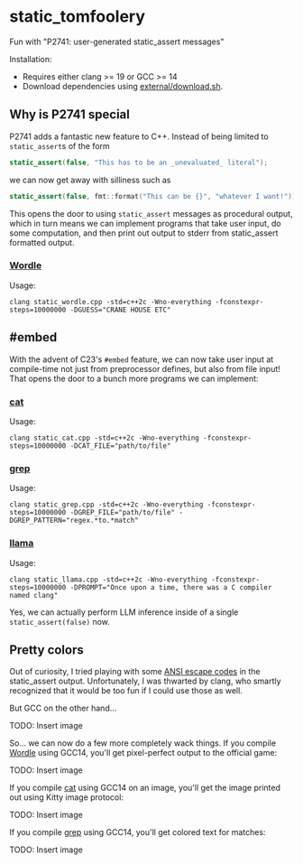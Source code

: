 # static_tomfoolery

Fun with "P2741: user-generated static_assert messages"

Installation:

- Requires either clang >= 19 or GCC >= 14
- Download dependencies using [external/download.sh](external/download.sh).

## Why is P2741 special

P2741 adds a fantastic new feature to C++. Instead of being limited to `static_assert`s of the form

```c++
static_assert(false, "This has to be an _unevaluated_ literal");
```

we can now get away with silliness such as

```c++
static_assert(false, fmt::format("This can be {}", "whatever I want!"));
```

This opens the door to using `static_assert` messages as procedural output, which in turn means we can implement programs that take user input, do some computation, and then print out output to stderr from static_assert formatted output.

### [Wordle](antics/static_wordle.cpp)

Usage:
```
clang static_wordle.cpp -std=c++2c -Wno-everything -fconstexpr-steps=10000000 -DGUESS="CRANE HOUSE ETC"
```

## #embed

With the advent of C23's `#embed` feature, we can now take user input at compile-time not just from preprocessor defines, but also from file input! That opens the door to a bunch more programs we can implement:

### [cat](antics/static_cat.cpp)

Usage:
```
clang static_cat.cpp -std=c++2c -Wno-everything -fconstexpr-steps=10000000 -DCAT_FILE="path/to/file"
```

### [grep](antics/static_grep.cpp)

Usage:
```
clang static_grep.cpp -std=c++2c -Wno-everything -fconstexpr-steps=10000000 -DGREP_FILE="path/to/file" -DGREP_PATTERN="regex.*to.*match"
```

### [llama](antics/static_llama.cpp)

Usage:
```
clang static_llama.cpp -std=c++2c -Wno-everything -fconstexpr-steps=10000000 -DPROMPT="Once upon a time, there was a C compiler named clang"
```

Yes, we can actually perform LLM inference inside of a single `static_assert(false)` now.

## Pretty colors

Out of curiosity, I tried playing with some [ANSI escape codes](https://gist.github.com/fnky/458719343aabd01cfb17a3a4f7296797) in the static_assert output. Unfortunately, I was thwarted by clang, who smartly recognized that it would be too fun if I could use those as well.

But GCC on the other hand...

TODO: Insert image

So... we can now do a few more completely wack things. If you compile [Wordle](antics/static_wordle.cpp) using GCC14, you'll get pixel-perfect output to the official game:

TODO: Insert image

If you compile [cat](antics/static_cat.cpp) using GCC14 on an image, you'll get the image printed out using Kitty image protocol:

TODO: Insert image

If you compile [grep](antics/static_grep.cpp) using GCC14, you'll get colored text for matches:

TODO: Insert image
